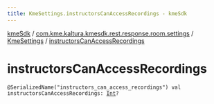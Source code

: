 ```yaml
---
title: KmeSettings.instructorsCanAccessRecordings - kmeSdk
---
```


[kmeSdk](../../index.html) / [com.kme.kaltura.kmesdk.rest.response.room.settings](../index.html) / [KmeSettings](index.html) / [instructorsCanAccessRecordings](./instructors-can-access-recordings.html)

# instructorsCanAccessRecordings

`@SerializedName("instructors_can_access_recordings") val instructorsCanAccessRecordings: `[`Int`](https://kotlinlang.org/api/latest/jvm/stdlib/kotlin/-int/index.html)`?`